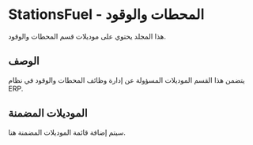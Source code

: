 # StationsFuel - المحطات والوقود

هذا المجلد يحتوي على موديلات قسم المحطات والوقود.

## الوصف

يتضمن هذا القسم الموديلات المسؤولة عن إدارة وظائف المحطات والوقود في نظام ERP.

## الموديلات المضمنة

سيتم إضافة قائمة الموديلات المضمنة هنا.
